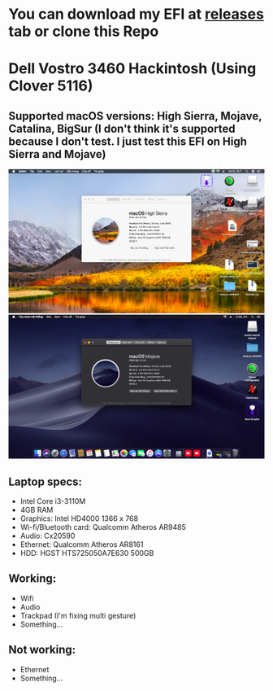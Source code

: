 # You can download my EFI at [releases](https://github.com/qilskcter/Dell-Vostro-3460-Hackintosh/releases) tab or clone this Repo

# Dell Vostro 3460 Hackintosh (Using Clover 5116)
## Supported macOS versions: High Sierra, Mojave, Catalina, BigSur (I don't think it's supported because I don't test. I just test this EFI on High Sierra and Mojave)
![Screenshot](Screenshots/HighSierra.png)
![Screenshot](Screenshots/Mojave.png)
## Laptop specs:

- Intel Core i3-3110M
- 4GB RAM
- Graphics: Intel HD4000 1366 x 768
- Wi-fi/Bluetooth card: Qualcomm Atheros AR9485
- Audio: Cx20590
- Ethernet: Qualcomm Atheros AR8161
- HDD: HGST HTS725050A7E630 500GB
## Working:
- Wifi 
- Audio
- Trackpad (I'm fixing multi gesture)
- Something...

## Not working:
- Ethernet
- Something...

